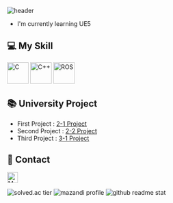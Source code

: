 ![header](https://capsule-render.vercel.app/api?type=waving&height=230&color=90EE90&text=Hi,%20I'm%20Seong%20Hyeon&fontColor=FFFFFF&fontSize=50)
- I'm currently learning UE5

## 💻 My Skill
<img src="https://profilinator.rishav.dev/skills-assets/c-original.svg" alt="C" height="50"/> <img src="https://profilinator.rishav.dev/skills-assets/cplusplus-original.svg" alt="C++" height="50"/> 
<img src="https://img.shields.io/badge/ROS-navy?style=flat-square&logo=ros&logoColor=white" alt="ROS" height="50"/>

## 📚 University Project
- First Project  : [2-1 Project](https://github.com/WhiteYeoul/Self-Driving-Project1)
- Second Project : [2-2 Project](https://github.com/WhiteYeoul/Self-Driving-Project2)
- Third Project  : [3-1 Project](https://github.com/WhiteYeoul/Self-Driving-Project3)

## 🔔 Contact
<a href="mailto:shj2012@naver.com"><img src="https://img.shields.io/badge/Mail-green?style=flat-square&logo=naver&logoColor=white" alt="Mail" height="25" align="shj2012@naver.com"/></a>

![solved.ac tier](http://mazassumnida.wtf/api/v2/generate_badge?boj=shj2012)
![mazandi profile](http://mazandi.herokuapp.com/api?handle=shj2012&theme=warm)
![github readme stat](https://github-readme-stats.vercel.app/api/top-langs/?username=whiteyeoul&hide_border=true&layout=compact)
